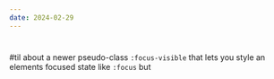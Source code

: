 ```yaml
---
date: 2024-02-29
---
```


#

#til about a newer pseudo-class `:focus-visible` that lets you style an elements focused state like `:focus` but 